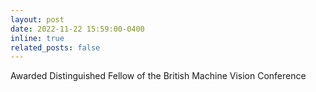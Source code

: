 ```yaml
--- 
layout: post 
date: 2022-11-22 15:59:00-0400 
inline: true 
related_posts: false 
--- 
```


Awarded Distinguished Fellow of the British Machine Vision Conference